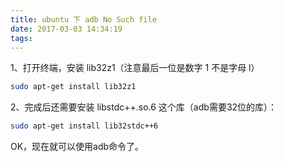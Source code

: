 ```yaml
---
title: ubuntu 下 adb No Such file
date: 2017-03-03 14:34:19
tags:
---
```



1、打开终端，安装 lib32z1（注意最后一位是数字 1 不是字母 l）

``` bash
sudo apt-get install lib32z1
```

2、完成后还需要安装 libstdc++.so.6 这个库（adb需要32位的库）：
``` bash
sudo apt-get install lib32stdc++6
```

OK，现在就可以使用adb命令了。
